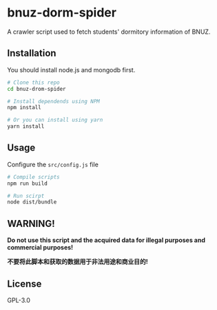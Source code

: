 # bnuz-dorm-spider

A crawler script used to fetch students' dormitory information of BNUZ. 

## Installation
You should install node.js and mongodb first.

```bash
# Clone this repo
cd bnuz-drom-spider

# Install dependends using NPM
npm install

# Or you can install using yarn
yarn install
```

## Usage

Configure the `src/config.js` file

```bash
# Compile scripts
npm run build

# Run scirpt
node dist/bundle
```

## WARNING!

**Do not use this script and the acquired data for illegal purposes and commercial purposes!**

**不要将此脚本和获取的数据用于非法用途和商业目的!**

## License
GPL-3.0
